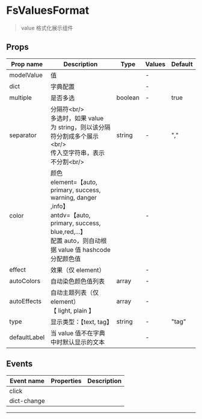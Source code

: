 # FsValuesFormat

> value 格式化展示组件

## Props

| Prop name    | Description                                                                                                                                                                  | Type    | Values | Default |
| ------------ | ---------------------------------------------------------------------------------------------------------------------------------------------------------------------------- | ------- | ------ | ------- |
| modelValue   | 值                                                                                                                                                                           |         | -      |         |
| dict         | 字典配置                                                                                                                                                                     |         | -      |         |
| multiple     | 是否多选                                                                                                                                                                     | boolean | -      | true    |
| separator    | 分隔符&lt;br/&gt;<br/>多选时，如果 value 为 string，则以该分隔符分割成多个展示&lt;br/&gt;<br/>传入空字符串，表示不分割&lt;br/&gt;                                            | string  | -      | ","     |
| color        | 颜色<br/>element=【auto, primary, success, warning, danger ,info】<br/>antdv=【auto, primary, success, blue,red,...】<br/>配置 auto，则自动根据 value 值 hashcode 分配颜色值 |         | -      |         |
| effect       | 效果（仅 element）                                                                                                                                                           |         | -      |         |
| autoColors   | 自动染色颜色值列表                                                                                                                                                           | array   | -      |         |
| autoEffects  | 自动主题列表（仅 element）<br/>【 light, plain 】                                                                                                                            | array   | -      |         |
| type         | 显示类型：【text, tag】                                                                                                                                                      | string  | -      | "tag"   |
| defaultLabel | 当 value 值不在字典中时默认显示的文本                                                                                                                                        |         | -      |         |

## Events

| Event name  | Properties | Description |
| ----------- | ---------- | ----------- |
| click       |            |
| dict-change |            |

---
